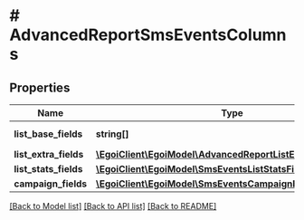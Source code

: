 # # AdvancedReportSmsEventsColumns

## Properties

Name | Type | Description | Notes
------------ | ------------- | ------------- | -------------
**list_base_fields** | **string[]** | Array of base fields |
**list_extra_fields** | [**\EgoiClient\EgoiModel\AdvancedReportListExtraFieldsInner[]**](AdvancedReportListExtraFieldsInner.md) |  |
**list_stats_fields** | [**\EgoiClient\EgoiModel\SmsEventsListStatsFields**](SmsEventsListStatsFields.md) |  |
**campaign_fields** | [**\EgoiClient\EgoiModel\SmsEventsCampaignFields**](SmsEventsCampaignFields.md) |  |

[[Back to Model list]](../../README.md#models) [[Back to API list]](../../README.md#endpoints) [[Back to README]](../../README.md)
